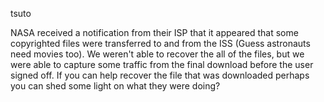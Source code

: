 tsuto

NASA received a notification from their ISP that it appeared that some copyrighted files were transferred to and from the ISS (Guess astronauts need movies too). We weren't able to recover the all of the files, but we were able to capture some traffic from the final download before the user signed off. If you can help recover the file that was downloaded perhaps you can shed some light on what they were doing?
